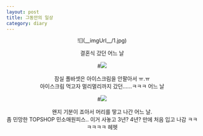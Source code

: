 ```yaml
---
layout: post
title: 그동안의 일상
category: diary
---
```

<center>
![](__imgUrl__/1.jpg)

결혼식 갔던 어느 날

#![](__imgUrl__/2.jpg)

잠실 폴바셋은 아이스크림을 안팔아서 ㅠ.ㅠ<br>
아이스크림 먹고자 멀리멀리까지 갔던......ㅋㅋㅋ 어느 날

#![](__imgUrl__/3.jpg)

왠지 기분이 죠아서 머리를 땋고 나간 어느 날.<br>
좀 민망한 TOPSHOP 민소매원피스.. 이거 사놓고 3년? 4년? 만에 처음 입고 나감 ㅋㅋㅋㅋㅋㅋ 헤헷
</center>